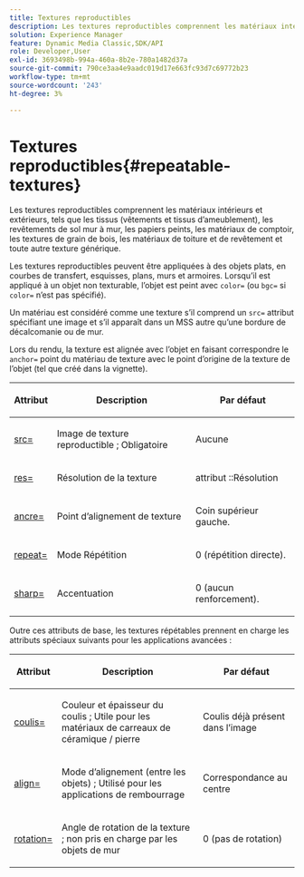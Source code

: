 ```yaml
---
title: Textures reproductibles
description: Les textures reproductibles comprennent les matériaux intérieurs et extérieurs, tels que les tissus (vêtements et tissus d’ameublement), les revêtements de sol mur à mur, les papiers peints, les matériaux de comptoir, les textures de grain de bois, les matériaux de toiture et de revêtement et toute autre texture générique.
solution: Experience Manager
feature: Dynamic Media Classic,SDK/API
role: Developer,User
exl-id: 3693498b-994a-460a-8b2e-780a1482d37a
source-git-commit: 790ce3aa4e9aadc019d17e663fc93d7c69772b23
workflow-type: tm+mt
source-wordcount: '243'
ht-degree: 3%

---
```


# Textures reproductibles{#repeatable-textures}

Les textures reproductibles comprennent les matériaux intérieurs et extérieurs, tels que les tissus (vêtements et tissus d’ameublement), les revêtements de sol mur à mur, les papiers peints, les matériaux de comptoir, les textures de grain de bois, les matériaux de toiture et de revêtement et toute autre texture générique.

Les textures reproductibles peuvent être appliquées à des objets plats, en courbes de transfert, esquisses, plans, murs et armoires. Lorsqu’il est appliqué à un objet non texturable, l’objet est peint avec `color=` (ou `bgc=` si `color=` n’est pas spécifié).

Un matériau est considéré comme une texture s’il comprend un `src=` attribut spécifiant une image et s’il apparaît dans un MSS autre qu’une bordure de décalcomanie ou de mur.

Lors du rendu, la texture est alignée avec l’objet en faisant correspondre le `anchor=` point du matériau de texture avec le point d’origine de la texture de l’objet (tel que créé dans la vignette).

<table id="table_992A6E93E4274B598A236F8F728F017A"> 
 <thead> 
  <tr> 
   <th colname="col1" class="entry"> <p>Attribut </p> </th> 
   <th colname="col2" class="entry"> <p>Description </p> </th> 
   <th colname="col3" class="entry"> <p>Par défaut </p> </th> 
  </tr> 
 </thead>
 <tbody> 
  <tr> 
   <td colname="col1"> <p> <a href="../../../../../../ir-api/http-protocol/image-rendering-api-ref/c-ir-http-protocol-ref/c-ir-http-protocol-command-reference/r-ir-src.md#reference-62c98abad22149d68d405ed6aaff8272" type="reference" format="dita" scope="local"><span class="codeph"> src= </span> </a> </p> </td> 
   <td colname="col2"> <p>Image de texture reproductible ; Obligatoire </p> </td> 
   <td colname="col3"> <p>Aucune </p> </td> 
  </tr> 
  <tr> 
   <td colname="col1"> <p> <a href="../../../../../../ir-api/http-protocol/image-rendering-api-ref/c-ir-http-protocol-ref/c-ir-http-protocol-command-reference/r-ir-res.md#reference-0ad9de8887144c83a6db97b4994f7c04" type="reference" format="dita" scope="local"><span class="codeph"> res= </span> </a> </p> </td> 
   <td colname="col2"> <p>Résolution de la texture </p> </td> 
   <td colname="col3"> <span class="codeph"> attribut ::Résolution </span> </td> 
  </tr> 
  <tr> 
   <td colname="col1"> <p> <a href="../../../../../../ir-api/http-protocol/image-rendering-api-ref/c-ir-http-protocol-ref/c-ir-http-protocol-command-reference/r-ir-http-anchor.md#reference-d53923d785c9442997dc7f2199524c26" type="reference" format="dita" scope="local"><span class="codeph"> ancre= </span> </a> </p> </td> 
   <td colname="col2"> <p>Point d’alignement de texture </p> </td> 
   <td colname="col3"> <p>Coin supérieur gauche. </p> </td> 
  </tr> 
  <tr> 
   <td colname="col1"> <p> <a href="../../../../../../ir-api/http-protocol/image-rendering-api-ref/c-ir-http-protocol-ref/c-ir-http-protocol-command-reference/r-ir-http-repeat.md#reference-37749da8233f42599ecf4731055fb7d8" type="reference" format="dita" scope="local"><span class="codeph"> repeat= </span> </a> </p> </td> 
   <td colname="col2"> <p>Mode Répétition </p> </td> 
   <td colname="col3"> <p>0 (répétition directe). </p> </td> 
  </tr> 
  <tr> 
   <td colname="col1"> <p> <a href="../../../../../../ir-api/http-protocol/image-rendering-api-ref/c-ir-http-protocol-ref/c-ir-http-protocol-command-reference/r-ir-http-sharp.md#reference-acdd87f6b5de4e3a85e5d3c03022a35a" type="reference" format="dita" scope="local"><span class="codeph"> sharp= </span> </a> </p> </td> 
   <td colname="col2"> <p>Accentuation </p> </td> 
   <td colname="col3"> <p>0 (aucun renforcement). </p> </td> 
  </tr> 
 </tbody> 
</table>

Outre ces attributs de base, les textures répétables prennent en charge les attributs spéciaux suivants pour les applications avancées :

<table id="table_A97365804CB143DEB31F26A65DA3CE04"> 
 <thead> 
  <tr> 
   <th colname="col1" class="entry"> <p>Attribut </p> </th> 
   <th colname="col2" class="entry"> <p>Description </p> </th> 
   <th colname="col3" class="entry"> <p>Par défaut </p> </th> 
  </tr> 
 </thead>
 <tbody> 
  <tr> 
   <td colname="col1"> <p> <a href="../../../../../../ir-api/http-protocol/image-rendering-api-ref/c-ir-http-protocol-ref/c-ir-http-protocol-command-reference/r-ir-grout.md#reference-73651cbbbc344adba2626ef950d3672a" type="reference" format="dita" scope="local"><span class="codeph"> coulis= </span> </a> </p> </td> 
   <td colname="col2"> <p>Couleur et épaisseur du coulis ; Utile pour les matériaux de carreaux de céramique / pierre </p> </td> 
   <td colname="col3"> <p>Coulis déjà présent dans l’image </p> </td> 
  </tr> 
  <tr> 
   <td colname="col1"> <p> <a href="../../../../../../ir-api/http-protocol/image-rendering-api-ref/c-ir-http-protocol-ref/c-ir-http-protocol-command-reference/r-ir-align.md#reference-4d63baa522ce42f9b15167ba34c5c6a7" type="reference" format="dita" scope="local"><span class="codeph"> align= </span> </a> </p> </td> 
   <td colname="col2"> <p>Mode d’alignement (entre les objets) ; Utilisé pour les applications de rembourrage </p> </td> 
   <td colname="col3"> <p>Correspondance au centre </p> </td> 
  </tr> 
  <tr> 
   <td colname="col1"> <p> <a href="../../../../../../ir-api/http-protocol/image-rendering-api-ref/c-ir-http-protocol-ref/c-ir-http-protocol-command-reference/r-ir-rotate.md#reference-3745d74a913e4065b7ac009fb4fd9e3c" type="reference" format="dita" scope="local"> <span class="codeph"> rotation= </span> </a> </p> </td> 
   <td colname="col2"> <p>Angle de rotation de la texture ; non pris en charge par les objets de mur </p> </td> 
   <td colname="col3"> <p>0 (pas de rotation) </p> </td> 
  </tr> 
 </tbody> 
</table>
